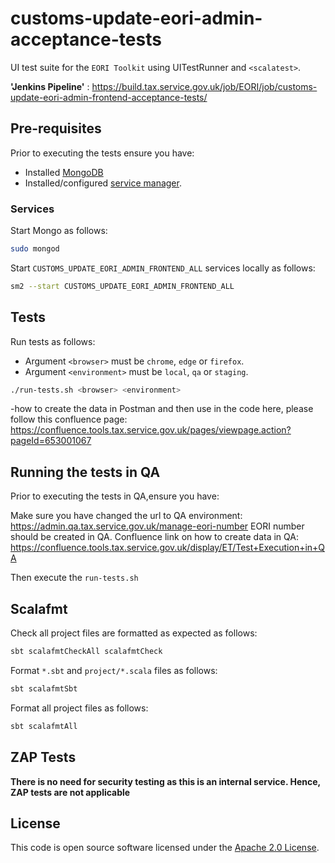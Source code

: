 # customs-update-eori-admin-acceptance-tests
UI test suite for the `EORI Toolkit` using UITestRunner and `<scalatest>`.  

**'Jenkins Pipeline'** : 
 https://build.tax.service.gov.uk/job/EORI/job/customs-update-eori-admin-frontend-acceptance-tests/


## Pre-requisites

Prior to executing the tests ensure you have:
- Installed [MongoDB](https://docs.mongodb.com/manual/installation/)
- Installed/configured [service manager](https://github.com/hmrc/sm2).

### Services

Start Mongo as follows:

```bash
sudo mongod
```

Start `CUSTOMS_UPDATE_EORI_ADMIN_FRONTEND_ALL` services locally as follows:

```bash
sm2 --start CUSTOMS_UPDATE_EORI_ADMIN_FRONTEND_ALL
```

## Tests

Run tests as follows:

* Argument `<browser>` must be `chrome`, `edge` or `firefox`.
* Argument `<environment>` must be `local`, `qa` or `staging`.

```bash
./run-tests.sh <browser> <environment>
```

-how to create the data in Postman and then use in the code here, please follow this confluence page:
https://confluence.tools.tax.service.gov.uk/pages/viewpage.action?pageId=653001067


## Running the tests in QA

Prior to executing the tests in QA,ensure you have:

Make sure you have changed the url to QA environment: https://admin.qa.tax.service.gov.uk/manage-eori-number
EORI number should be created in QA. Confluence link on how to create data in QA:
  https://confluence.tools.tax.service.gov.uk/display/ET/Test+Execution+in+QA

Then execute the `run-tests.sh`

## Scalafmt

Check all project files are formatted as expected as follows:

```bash
sbt scalafmtCheckAll scalafmtCheck
```

Format `*.sbt` and `project/*.scala` files as follows:

```bash
sbt scalafmtSbt
```

Format all project files as follows:

```bash
sbt scalafmtAll
```

## ZAP Tests

**There is no need for security testing as this is an internal service. Hence, ZAP tests are not applicable**

## License

This code is open source software licensed under the [Apache 2.0 License]("http://www.apache.org/licenses/LICENSE-2.0.html").
